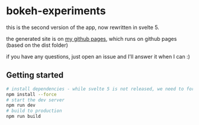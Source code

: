 # bokeh-experiments

this is the second version of the app, now rewritten in svelte 5.

the generated site is on [my github pages](http://lucianoratamero.github.io/bokeh-experiments/), which runs on github pages (based on the dist folder)

if you have any questions, just open an issue and I'll answer it when I can :)

## Getting started

```bash
# install dependencies - while svelte 5 is not released, we need to force the install
npm install --force
# start the dev server
npm run dev
# build to production
npm run build
```
